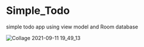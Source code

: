 # Simple_Todo
simple todo app 
using view model and Room database

![Collage 2021-09-11 19_49_13](https://user-images.githubusercontent.com/71293106/132952754-0039a28d-617d-4993-8b82-118bc4a54baa.jpg)

